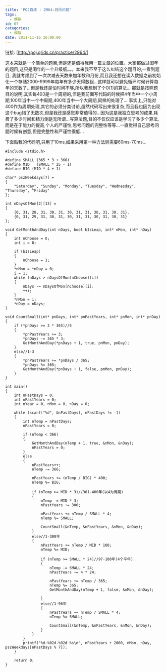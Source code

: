 ```yaml
---
title: 'POJ百练 - 2964:日历问题'
tags:
  - 模拟
id: 67
categories:
  - 模拟
date: 2011-11-16 10:00:00
---
```


链接: [http://poj.grids.cn/practice/2964/]

这本来就是一个简单的题目,但是还是值得我用一篇文章的位置。大家都做过闰年的题目,这只是闰年的一个升级版。。。本来我不至于这么纠结这个题目的,一看到题目,
我就考虑到了一次次减去天数来加年数和月份,而且我还想在读入数据之前初始化一个存储2000-9999年每年有多少天得数组...这样就可以避免循环时候计算每年的天数了...但是我还是怕时间不够,所以我想到了个O(1)的算法...
那就是按照题目的说明,其实每400是一个周期的,但是我前面写代码的时候把4年当中一个小周期,100年当中一个中周期,400年当中一个大周期,同样的处理了...
事实上,只能对400作为周期处理,其它的必须分类讨论,虽然代码写出来很复杂,而且我也因为出现这个bug错了无数次,但是我还是感觉非常值得的...因为这是我独立思考的成果,耗费了多少时间和精力倒是无所谓...写算法题,目的不仅仅应该是学习了多少个算法,而是在于能力的提高,个人的严谨性,思考问题的完整性等等...一直觉得自己思考问题时候有创意,但是完整性和严谨性很低...

下面贴我的代码吧,只用了10ms,如果采用第一种方法则需要60ms-70ms...
``` stylus
#include <stdio.h>

#define SMALL (365 * 3 + 366)
#define MID   (SMALL * 25 - 1)
#define BIG (MID * 4 + 1)

char* pszWeekdays[7] =
{
    "Saturday", "Sunday", "Monday", "Tuesday", "Wednesday", "Thursday", "Friday"
};

int nDaysOfMon[2][13] =
{
    {0, 31, 28, 31, 30, 31, 30, 31, 31, 30, 31, 30, 31},
    {0, 31, 29, 31, 30, 31, 30, 31, 31, 30, 31, 30, 31}
};

void GetMonthAndDay(int nDays, bool bIsLeap, int* nMon, int* nDay)
{
    int nChoose = 0;
    int i = 0;

    if (bIsLeap)
    {
        nChoose = 1;
    }
    *nMon = *nDay = 0;
    i = 1;
    while (nDays > nDaysOfMon[nChoose][i])
    {
        nDays -= nDaysOfMon[nChoose][i];
        ++i;
    }
    *nMon = i;
    *nDay = nDays;
}

void CountSmall(int* pnDays, int* pnPastYears, int* pnMon, int* pnDay)
{
    if (*pnDays >= 3 * 365)//4
    {
        *pnPastYears += 3;
        *pnDays -= 365 * 3;
        GetMonthAndDay(*pnDays + 1, true, pnMon, pnDay);
    }
    else//1-3
    {
        *pnPastYears += *pnDays / 365;
        *pnDays %= 365;
        GetMonthAndDay(*pnDays + 1, false, pnMon, pnDay);
    }
}

int main()
{
    int nPastDays = 0;
    int nPastYears = 0;
    int nYear = 0, nMon = 0, nDay = 0;

    while (scanf("%d", &nPastDays), nPastDays != -1)
    {
        int nTemp = nPastDays;
        nPastYears = 0;

        if (nTemp < 366)
        {
            GetMonthAndDay(nTemp + 1, true, &nMon, &nDay);
            nPastYears = 0;
        }
        else
        {
            nPastYears++;
            nTemp -= 366;

            nPastYears += (nTemp / BIG) * 400;
            nTemp %= BIG;

            if (nTemp >= MID * 3)//301-400年(以4为周期)
            {
                nTemp -= MID * 3;
                nPastYears += 300;

                nPastYears += nTemp / SMALL * 4;
                nTemp %= SMALL;

                CountSmall(&nTemp, &nPastYears, &nMon, &nDay);
            }
            else//1-300年
            {
                nPastYears += nTemp / MID * 100;
                nTemp %= MID;

                if (nTemp >= SMALL * 24)//97-100年(4个平年)
                {
                    nTemp -= SMALL * 24;
                    nPastYears += 4 * 24;

                    nPastYears += nTemp / 365;
                    nTemp %= 365;
                    GetMonthAndDay(nTemp + 1, false, &nMon, &nDay);

                }
                else//1-96年
                {
                    nPastYears += nTemp / SMALL * 4;
                    nTemp %= SMALL;

                    CountSmall(&nTemp, &nPastYears, &nMon, &nDay);
                }
            }
        }
        printf("%d-%02d-%02d %s\n", nPastYears + 2000, nMon, nDay, pszWeekdays[nPastDays % 7]);
    }

    return 0;
}
```